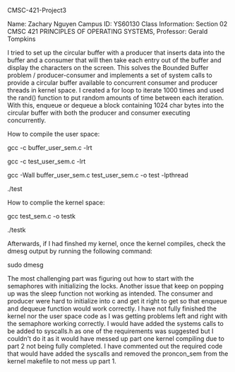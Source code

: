 CMSC-421-Project3

Name: Zachary Nguyen Campus ID: YS60130 Class Information: Section 02 CMSC 421 PRINCIPLES OF OPERATING SYSTEMS, Professor: Gerald Tompkins

I tried to set up the circular buffer with a producer that inserts data into the buffer and a consumer that will then take 
each entry out of the buffer and display the characters on the screen. This solves the Bounded Buffer problem / producer-consumer and 
implements a set of system calls to provide a circular buffer available to concurrent consumer and producer threads in kernel space. I created
a for loop to iterate 1000 times and used the rand() function to put random amounts of time between each iteration. With this, enqueue or dequeue a
block containing 1024 char bytes into the circular buffer with both the producer and consumer executing concurrently.

How to compile the user space:

gcc -c buffer_user_sem.c -lrt

gcc -c test_user_sem.c -lrt

gcc -Wall buffer_user_sem.c test_user_sem.c -o test -lpthread

./test

How to complie the kernel space:

gcc test_sem.c -o testk

./testk

Afterwards, if I had finshed my kernel, once the kernel compiles, check the dmesg output by running the following command:

sudo dmesg

The most challenging part was figuring out how to start with the semaphores with initializing the locks. Another issue 
that keep on popping up was the sleep function not working as intended. The consumer and producer were hard to initialize into
c and get it right to get so that enqueue and dequeue function would work correctly. I have not fully finished the kernel nor the user space
code as I was getting problems left and right with the semaphore working correctly. I would have added the systems calls to be
added to syscalls.h as one of the requirements was suggested but I couldn't do it as it would have messed up part one kernel compiling due to
part 2 not being fully completed. I have commented out the required code that would have added the syscalls and removed the proncon_sem from the kernel
makefile to not mess up part 1.
